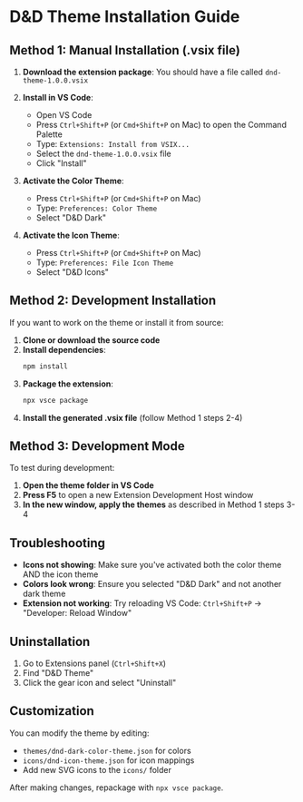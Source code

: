 # D&D Theme Installation Guide

## Method 1: Manual Installation (.vsix file)

1. **Download the extension package**: You should have a file called `dnd-theme-1.0.0.vsix`

2. **Install in VS Code**:
   - Open VS Code
   - Press `Ctrl+Shift+P` (or `Cmd+Shift+P` on Mac) to open the Command Palette
   - Type: `Extensions: Install from VSIX...`
   - Select the `dnd-theme-1.0.0.vsix` file
   - Click "Install"

3. **Activate the Color Theme**:
   - Press `Ctrl+Shift+P` (or `Cmd+Shift+P` on Mac)
   - Type: `Preferences: Color Theme`
   - Select "D&D Dark"

4. **Activate the Icon Theme**:
   - Press `Ctrl+Shift+P` (or `Cmd+Shift+P` on Mac)
   - Type: `Preferences: File Icon Theme`
   - Select "D&D Icons"

## Method 2: Development Installation

If you want to work on the theme or install it from source:

1. **Clone or download the source code**
2. **Install dependencies**:
   ```bash
   npm install
   ```
3. **Package the extension**:
   ```bash
   npx vsce package
   ```
4. **Install the generated .vsix file** (follow Method 1 steps 2-4)

## Method 3: Development Mode

To test during development:

1. **Open the theme folder in VS Code**
2. **Press F5** to open a new Extension Development Host window
3. **In the new window, apply the themes** as described in Method 1 steps 3-4

## Troubleshooting

- **Icons not showing**: Make sure you've activated both the color theme AND the icon theme
- **Colors look wrong**: Ensure you selected "D&D Dark" and not another dark theme
- **Extension not working**: Try reloading VS Code: `Ctrl+Shift+P` → "Developer: Reload Window"

## Uninstallation

1. Go to Extensions panel (`Ctrl+Shift+X`)
2. Find "D&D Theme"
3. Click the gear icon and select "Uninstall"

## Customization

You can modify the theme by editing:
- `themes/dnd-dark-color-theme.json` for colors
- `icons/dnd-icon-theme.json` for icon mappings
- Add new SVG icons to the `icons/` folder

After making changes, repackage with `npx vsce package`.
